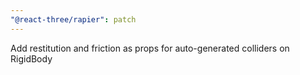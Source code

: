 ```yaml
---
"@react-three/rapier": patch
---
```


Add restitution and friction as props for auto-generated colliders on RigidBody

